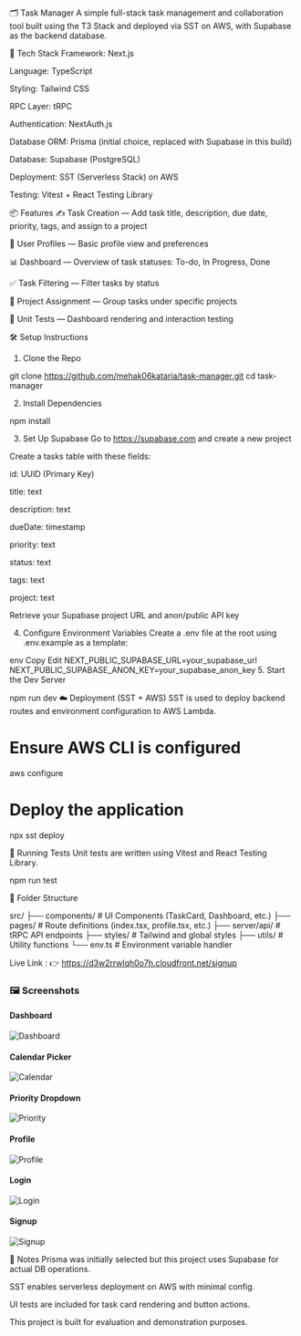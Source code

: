 🗂️ Task Manager
A simple full-stack task management and collaboration tool built using the T3 Stack and deployed via SST on AWS, with Supabase as the backend database.

🚀 Tech Stack
Framework: Next.js

Language: TypeScript

Styling: Tailwind CSS

RPC Layer: tRPC

Authentication: NextAuth.js

Database ORM: Prisma (initial choice, replaced with Supabase in this build)

Database: Supabase (PostgreSQL)

Deployment: SST (Serverless Stack) on AWS

Testing: Vitest + React Testing Library

📦 Features
✍️ Task Creation — Add task title, description, due date, priority, tags, and assign to a project

👤 User Profiles — Basic profile view and preferences

📊 Dashboard — Overview of task statuses: To-do, In Progress, Done

✅ Task Filtering — Filter tasks by status

📎 Project Assignment — Group tasks under specific projects

🧪 Unit Tests — Dashboard rendering and interaction testing

🛠️ Setup Instructions
1. Clone the Repo

git clone https://github.com/mehak06kataria/task-manager.git
cd task-manager

2. Install Dependencies

npm install

3. Set Up Supabase
Go to https://supabase.com and create a new project

Create a tasks table with these fields:

id: UUID (Primary Key)

title: text

description: text

dueDate: timestamp

priority: text

status: text

tags: text

project: text

Retrieve your Supabase project URL and anon/public API key

4. Configure Environment Variables
Create a .env file at the root using .env.example as a template:

env
Copy
Edit
NEXT_PUBLIC_SUPABASE_URL=your_supabase_url
NEXT_PUBLIC_SUPABASE_ANON_KEY=your_supabase_anon_key
5. Start the Dev Server

npm run dev
☁️ Deployment (SST + AWS)
SST is used to deploy backend routes and environment configuration to AWS Lambda.

# Ensure AWS CLI is configured
aws configure

# Deploy the application
npx sst deploy

🧪 Running Tests
Unit tests are written using Vitest and React Testing Library.

npm run test

🧱 Folder Structure

src/
  ├── components/        # UI Components (TaskCard, Dashboard, etc.)
  ├── pages/             # Route definitions (index.tsx, profile.tsx, etc.)
  ├── server/api/        # tRPC API endpoints
  ├── styles/            # Tailwind and global styles
  ├── utils/             # Utility functions
  └── env.ts             # Environment variable handler

Live Link : 👉 https://d3w2rrwlqh0o7h.cloudfront.net/signup

### 🖼️ Screenshots

#### Dashboard  
![Dashboard](./dashboard.png)

#### Calendar Picker  
![Calendar](./calendar.png)

#### Priority Dropdown  
![Priority](./priority-dropdown.png)

#### Profile  
![Profile](./profile.png)

#### Login  
![Login](./login.png)

#### Signup  
![Signup](./signup.png)


📌 Notes
Prisma was initially selected but this project uses Supabase for actual DB operations.

SST enables serverless deployment on AWS with minimal config.

UI tests are included for task card rendering and button actions.

This project is built for evaluation and demonstration purposes.

